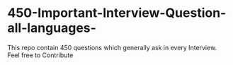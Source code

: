 # 450-Important-Interview-Question-all-languages-
This repo contain 450 questions which generally ask in every Interview. Feel free to Contribute

